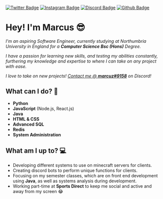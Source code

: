 [![Twitter Badge](https://img.shields.io/badge/-Twitter-e4405f?style=for-the-badge&logo=Twitter)](https://www.twitter.com/_Lotho_) 
[![Instagram Badge](https://img.shields.io/badge/-Instagram-e4405f?style=for-the-badge&logo=Instagram&color=blueviolet)](https://www.instagram.com/markxhewson) 
[![Discord Badge](https://img.shields.io/badge/-Discord-e4405f?style=for-the-badge&logo=Discord&color=important)](marcuz#9158) 
[![Github Badge](https://img.shields.io/badge/-Github-e4405f?style=for-the-badge&logo=Github&color=successs)](https://github.com/markxhewson) 

# Hey! I'm Marcus 😎

*I'm an aspiring Software Engineer, currently studying at Northumbria University in England for a **Computer Science Bsc (Hons)** Degree.*

*I have a passion for learning new skills, and testing my abilities constantly, furthering my knowledge and expertise to where I can take on any project with ease.*

*I love to take on new projects! <ins>Contact me @ **marcuz#9158**</ins> on Discord!*

## What can I do? 👾

- **Python**
- **JavaScript** (Node.js, React.js)
- **Java**
- **HTML & CSS**
- **Advanced SQL**
- **Redis**
- **System Administration**

## What am I up to? 💻

- Developing different systems to use on minecraft servers for clients.
- Creating discord bots to perform unique functions for clients.
- Focusing on my semester classes, which are on front end development using **Java**, as well as systems analysis during development.
- Working part-time at **Sports Direct** to keep me social and active and away from my screen 😂
